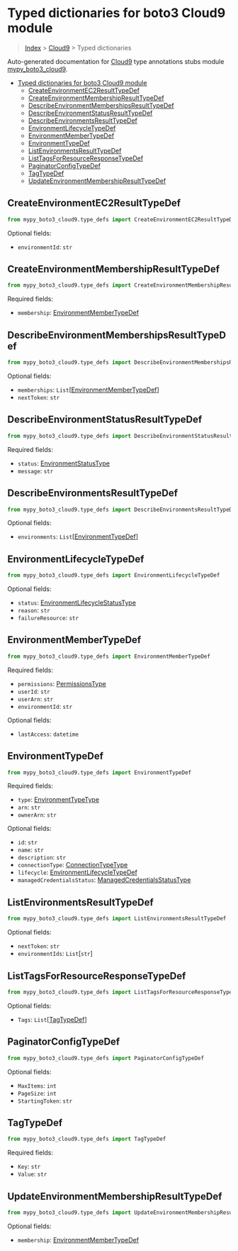 # Typed dictionaries for boto3 Cloud9 module

> [Index](..) > [Cloud9](.) > Typed dictionaries

Auto-generated documentation for
[Cloud9](https://boto3.amazonaws.com/v1/documentation/api/1.17.72/reference/services/cloud9.html#Cloud9)
type annotations stubs module
[mypy_boto3_cloud9](https://pypi.org/project/mypy-boto3-cloud9/).

- [Typed dictionaries for boto3 Cloud9 module](#typed-dictionaries-for-boto3-cloud9-module)
  - [CreateEnvironmentEC2ResultTypeDef](#createenvironmentec2resulttypedef)
  - [CreateEnvironmentMembershipResultTypeDef](#createenvironmentmembershipresulttypedef)
  - [DescribeEnvironmentMembershipsResultTypeDef](#describeenvironmentmembershipsresulttypedef)
  - [DescribeEnvironmentStatusResultTypeDef](#describeenvironmentstatusresulttypedef)
  - [DescribeEnvironmentsResultTypeDef](#describeenvironmentsresulttypedef)
  - [EnvironmentLifecycleTypeDef](#environmentlifecycletypedef)
  - [EnvironmentMemberTypeDef](#environmentmembertypedef)
  - [EnvironmentTypeDef](#environmenttypedef)
  - [ListEnvironmentsResultTypeDef](#listenvironmentsresulttypedef)
  - [ListTagsForResourceResponseTypeDef](#listtagsforresourceresponsetypedef)
  - [PaginatorConfigTypeDef](#paginatorconfigtypedef)
  - [TagTypeDef](#tagtypedef)
  - [UpdateEnvironmentMembershipResultTypeDef](#updateenvironmentmembershipresulttypedef)

## CreateEnvironmentEC2ResultTypeDef

```python
from mypy_boto3_cloud9.type_defs import CreateEnvironmentEC2ResultTypeDef
```

Optional fields:

- `environmentId`: `str`

## CreateEnvironmentMembershipResultTypeDef

```python
from mypy_boto3_cloud9.type_defs import CreateEnvironmentMembershipResultTypeDef
```

Required fields:

- `membership`:
  [EnvironmentMemberTypeDef](./type_defs.md#environmentmembertypedef)

## DescribeEnvironmentMembershipsResultTypeDef

```python
from mypy_boto3_cloud9.type_defs import DescribeEnvironmentMembershipsResultTypeDef
```

Optional fields:

- `memberships`:
  `List`\[[EnvironmentMemberTypeDef](./type_defs.md#environmentmembertypedef)\]
- `nextToken`: `str`

## DescribeEnvironmentStatusResultTypeDef

```python
from mypy_boto3_cloud9.type_defs import DescribeEnvironmentStatusResultTypeDef
```

Required fields:

- `status`: [EnvironmentStatusType](./literals.md#environmentstatustype)
- `message`: `str`

## DescribeEnvironmentsResultTypeDef

```python
from mypy_boto3_cloud9.type_defs import DescribeEnvironmentsResultTypeDef
```

Optional fields:

- `environments`:
  `List`\[[EnvironmentTypeDef](./type_defs.md#environmenttypedef)\]

## EnvironmentLifecycleTypeDef

```python
from mypy_boto3_cloud9.type_defs import EnvironmentLifecycleTypeDef
```

Optional fields:

- `status`:
  [EnvironmentLifecycleStatusType](./literals.md#environmentlifecyclestatustype)
- `reason`: `str`
- `failureResource`: `str`

## EnvironmentMemberTypeDef

```python
from mypy_boto3_cloud9.type_defs import EnvironmentMemberTypeDef
```

Required fields:

- `permissions`: [PermissionsType](./literals.md#permissionstype)
- `userId`: `str`
- `userArn`: `str`
- `environmentId`: `str`

Optional fields:

- `lastAccess`: `datetime`

## EnvironmentTypeDef

```python
from mypy_boto3_cloud9.type_defs import EnvironmentTypeDef
```

Required fields:

- `type`: [EnvironmentTypeType](./literals.md#environmenttypetype)
- `arn`: `str`
- `ownerArn`: `str`

Optional fields:

- `id`: `str`
- `name`: `str`
- `description`: `str`
- `connectionType`: [ConnectionTypeType](./literals.md#connectiontypetype)
- `lifecycle`:
  [EnvironmentLifecycleTypeDef](./type_defs.md#environmentlifecycletypedef)
- `managedCredentialsStatus`:
  [ManagedCredentialsStatusType](./literals.md#managedcredentialsstatustype)

## ListEnvironmentsResultTypeDef

```python
from mypy_boto3_cloud9.type_defs import ListEnvironmentsResultTypeDef
```

Optional fields:

- `nextToken`: `str`
- `environmentIds`: `List`\[`str`\]

## ListTagsForResourceResponseTypeDef

```python
from mypy_boto3_cloud9.type_defs import ListTagsForResourceResponseTypeDef
```

Optional fields:

- `Tags`: `List`\[[TagTypeDef](./type_defs.md#tagtypedef)\]

## PaginatorConfigTypeDef

```python
from mypy_boto3_cloud9.type_defs import PaginatorConfigTypeDef
```

Optional fields:

- `MaxItems`: `int`
- `PageSize`: `int`
- `StartingToken`: `str`

## TagTypeDef

```python
from mypy_boto3_cloud9.type_defs import TagTypeDef
```

Required fields:

- `Key`: `str`
- `Value`: `str`

## UpdateEnvironmentMembershipResultTypeDef

```python
from mypy_boto3_cloud9.type_defs import UpdateEnvironmentMembershipResultTypeDef
```

Optional fields:

- `membership`:
  [EnvironmentMemberTypeDef](./type_defs.md#environmentmembertypedef)
